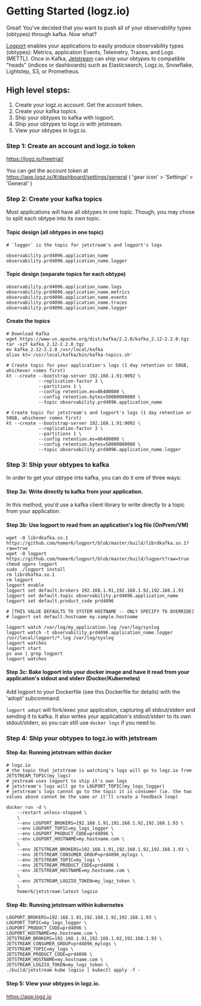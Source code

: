 
# Getting Started (logz.io)

Great! You've decided that you want to push all of your observability types (obtypes) through kafka. Now what?

[Logport](https://github.com/homer6/logport) enables your applications to easily produce observability types (obtypes): Metrics, application Events, Telemetry, Traces, and Logs (METTL). Once in Kafka, [Jetstream](https://github.com/homer6/jetstream) can ship your obtypes to compatible "heads" (indices or dashboards) such as Elasticsearch, Logz.io, Snowflake, Lightstep, S3, or Prometheus.


## High level steps:

1. Create your logz.io account. Get the account token.
2. Create your kafka topics.
3. Ship your obtypes to kafka with logport.
4. Ship your obtypes to logz.io with jetstream.
5. View your obtypes in logz.io.

### Step 1: Create an account and logz.io token

https://logz.io/freetrial/

You can get the account token at https://app.logz.io/#/dashboard/settings/general  ( 'gear icon' > 'Settings' > 'General' )


### Step 2: Create your kafka topics

Most applications will have all obtypes in one topic. Though, you may chose to split each obtype into its own topic.

#### Topic design (all obtypes in one topic)

```
# `logger` is the topic for jetstream's and logport's logs

observability.prd4096.application_name
observability.prd4096.application_name.logger
```

#### Topic design (separate topics for each obtype)

```
observability.prd4096.application_name.logs
observability.prd4096.application_name.metrics
observability.prd4096.application_name.events
observability.prd4096.application_name.traces
observability.prd4096.application_name.logger
```

#### Create the topics

```
# Download Kafka
wget https://www-us.apache.org/dist/kafka/2.2.0/kafka_2.12-2.2.0.tgz
tar -xzf kafka_2.12-2.2.0.tgz
mv kafka_2.12-2.2.0 /usr/local/kafka
alias kt='/usr/local/kafka/bin/kafka-topics.sh'

# Create topic for your application's logs (1 day retention or 50GB, whichever comes first)
kt --create --bootstrap-server 192.168.1.91:9092 \
            --replication-factor 3 \
            --partitions 1 \
            --config retention.ms=86400000 \
            --config retention.bytes=50000000000 \
            --topic observability.prd4096.application_name

# Create topic for jetstream's and logport's logs (1 day retention or 50GB, whichever comes first)
kt --create --bootstrap-server 192.168.1.91:9092 \
            --replication-factor 3 \
            --partitions 1 \
            --config retention.ms=86400000 \
            --config retention.bytes=50000000000 \
            --topic observability.prd4096.application_name.logger
````



### Step 3: Ship your obtypes to kafka

In order to get your obtype into kafka, you can do it one of three ways:

#### Step 3a: Write directly to kafka from your application.

In this method, you'd use a kafka client library to write directly to a topic from your application.

#### Step 3b: Use logport to read from an application's log file (OnPrem/VM)

```
wget -O librdkafka.so.1 https://github.com/homer6/logport/blob/master/build/librdkafka.so.1?raw=true
wget -O logport https://github.com/homer6/logport/blob/master/build/logport?raw=true
chmod ugo+x logport
sudo ./logport install
rm librdkafka.so.1
rm logport
logport enable
logport set default.brokers 192.168.1.91,192.168.1.92,192.168.1.93
logport set default.topic observability.prd4096.application_name
logport set default.product_code prd4096

# [THIS VALUE DEFAULTS TO SYSTEM HOSTNAME -- ONLY SPECIFY TO OVERRIDE] 
# logport set default.hostname my.sample.hostname

logport watch /var/log/my_application.log /var/log/syslog
logport watch -t observability.prd4096.application_name.logger /usr/local/logport/*.log /var/log/syslog
logport watches
logport start
ps aux | grep logport
logport watches
```

#### Step 3c: Bake logport into your docker image and have it read from your application's stdout and stderr (Docker/Kubernetes)

Add logport to your Dockerfile (see this Dockerfile for details) with the 'adopt' subcommand.

`logport adopt` will fork/exec your application, capturing all stdout/stderr and sending it to kafka. It also
writes your application's stdout/stderr to its own stdout/stderr, so you can still use `docker logs` if you
need to.


### Step 4: Ship your obtypes to logz.io with jetstream

#### Step 4a: Running jetstream within docker
```
# logz.io
# the topic that jetstream is watching's logs will go to logz.io from JETSTREAM_TOPIC(my_logs)
# jestream uses logport to ship it's own logs
# jetstream's logs will go to LOGPORT_TOPIC(my_logs_logger)
# jetstream's logs cannot go to the topic it is consumer (ie. the two values above cannot be the same or it'll create a feedback loop) 

docker run -d \
    --restart unless-stopped \
    \
    --env LOGPORT_BROKERS=192.168.1.91,192.168.1.92,192.168.1.93 \
    --env LOGPORT_TOPIC=my_logs_logger \
    --env LOGPORT_PRODUCT_CODE=prd4096 \
    --env LOGPORT_HOSTNAME=my.hostname.com \
    \
    --env JETSTREAM_BROKERS=192.168.1.91,192.168.1.92,192.168.1.93 \
    --env JETSTREAM_CONSUMER_GROUP=prd4096_mylogs \
    --env JETSTREAM_TOPIC=my_logs \
    --env JETSTREAM_PRODUCT_CODE=prd4096 \
    --env JETSTREAM_HOSTNAME=my.hostname.com \
    \
    --env JETSTREAM_LOGZIO_TOKEN=my_logz_token \
    \
    homer6/jetstream:latest logzio
```


#### Step 4b: Running jetstream within kubernetes

```
LOGPORT_BROKERS=192.168.1.91,192.168.1.92,192.168.1.93 \
LOGPORT_TOPIC=my_logs_logger \
LOGPORT_PRODUCT_CODE=prd4096 \
LOGPORT_HOSTNAME=my.hostname.com \
JETSTREAM_BROKERS=192.168.1.91,192.168.1.92,192.168.1.93 \
JETSTREAM_CONSUMER_GROUP=prd4096_mylogs \
JETSTREAM_TOPIC=my_logs \
JETSTREAM_PRODUCT_CODE=prd4096 \
JETSTREAM_HOSTNAME=my.hostname.com \
JETSTREAM_LOGZIO_TOKEN=my_logz_token \
./build/jetstream kube logzio | kubectl apply -f -
```


#### Step 5: View your obtypes in logz.io.

https://app.logz.io